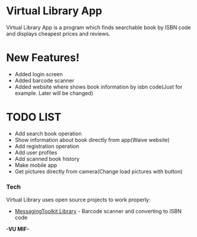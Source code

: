 # Virtual Library App

Virtual Library App is a program which finds searchable book by ISBN code and displays cheapest prices and reviews.

# New Features!
  - Added login screen
  - Added barcode scanner
  - Added website where shows book information by isbn code(Just for example. Later will be changed)
 
# TODO LIST
  - Add search book operation
  - Show information about book directly from app(Waive website)
  - Add registration operation
  - Add user profiles
  - Add scanned book history
  - Make mobile app
  - Get pictures directly from camera(Change load pictures with button)

### Tech

Virtual Library uses open source projects to work properly:

* [MessagingToolkit Library](http://blog.basseltech.com/barcode-generator-scanner-in-c-sharp/) - Barcode scanner and converting to ISBN code


**-VU MIF-**